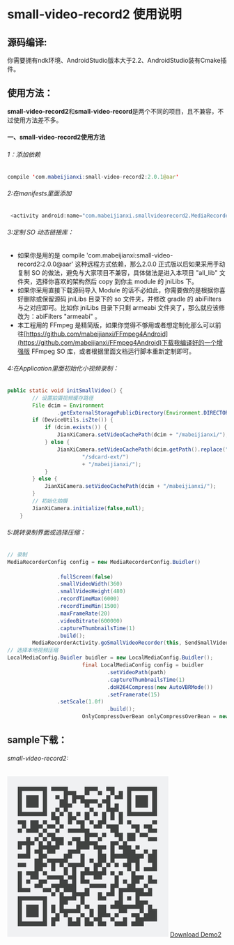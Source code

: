 # small-video-record2 使用说明

## 源码编译:
你需要拥有ndk环境、AndroidStudio版本大于2.2、AndroidStudio装有Cmake插件。

## 使用方法：
**small-video-record2**和**small-video-record**是两个不同的项目，且不兼容，不过使用方法差不多。
#### 一、small-video-record2使用方法
###### 1：添加依赖
```java
compile 'com.mabeijianxi:small-video-record2:2.0.1@aar'
```
###### 2:在manifests里面添加
```java
 <activity android:name="com.mabeijianxi.smallvideorecord2.MediaRecorderActivity"/>
```
###### 3:定制 SO 动态链接库：

* 如果你是用的是 compile 'com.mabeijianxi:small-video-record2:2.0.0@aar' 这种远程方式依赖，那么2.0.0 正式版以后如果采用手动复制 SO 的做法，避免与大家项目不兼容，具体做法是进入本项目 "all_lib" 文件夹，选择你喜欢的架构然后 copy 到你主 module 的 jniLibs 下。<br>
* 如果你采用直接下载源码导入 Module 的话不必如此，你需要做的是根据你喜好删除或保留源码 jniLibs 目录下的 so 文件夹，并修改 gradle 的 abiFilters 与之对应即可。比如你 jniLibs 目录下只剩 armeabi 文件夹了，那么就应该修改为：abiFilters "armeabi"  。<br>
* 本工程用的 FFmpeg 是精简版，如果你觉得不够用或者想定制化那么可以前往[https://github.com/mabeijianxi/FFmpeg4Android](https://github.com/mabeijianxi/FFmpeg4Android)下载我编译好的一个增强版 FFmpeg SO 库，或者根据里面文档运行脚本重新定制即可。


###### 4:在Application里面初始化小视频录制：
```java
public static void initSmallVideo() {
        // 设置拍摄视频缓存路径
        File dcim = Environment
                .getExternalStoragePublicDirectory(Environment.DIRECTORY_DCIM);
        if (DeviceUtils.isZte()) {
            if (dcim.exists()) {
                JianXiCamera.setVideoCachePath(dcim + "/mabeijianxi/");
            } else {
                JianXiCamera.setVideoCachePath(dcim.getPath().replace("/sdcard/",
                        "/sdcard-ext/")
                        + "/mabeijianxi/");
            }
        } else {
            JianXiCamera.setVideoCachePath(dcim + "/mabeijianxi/");
        }
        // 初始化拍摄
        JianXiCamera.initialize(false,null);
    }
```
###### 5:跳转录制界面或选择压缩：
```java
// 录制
MediaRecorderConfig config = new MediaRecorderConfig.Buidler()
		
                .fullScreen(false)
                .smallVideoWidth(360)
                .smallVideoHeight(480)
                .recordTimeMax(6000)
                .recordTimeMin(1500)
                .maxFrameRate(20)
                .videoBitrate(600000)
                .captureThumbnailsTime(1)
                .build();
        MediaRecorderActivity.goSmallVideoRecorder(this, SendSmallVideoActivity.class.getName(), config);
// 选择本地视频压缩
LocalMediaConfig.Buidler buidler = new LocalMediaConfig.Buidler();
                        final LocalMediaConfig config = buidler
                                .setVideoPath(path)
                                .captureThumbnailsTime(1)
                                .doH264Compress(new AutoVBRMode())
                                .setFramerate(15)
				.setScale(1.0f)
                                .build();
                        OnlyCompressOverBean onlyCompressOverBean = new LocalMediaCompress(config).startCompress();	
```


## sample下载：
###### small-video-record2:
![sample](https://github.com/mabeijianxi/small-video-record/blob/master/image/sample2.png)
[Download Demo2](https://fir.im/jianxiMediaRecord2)
